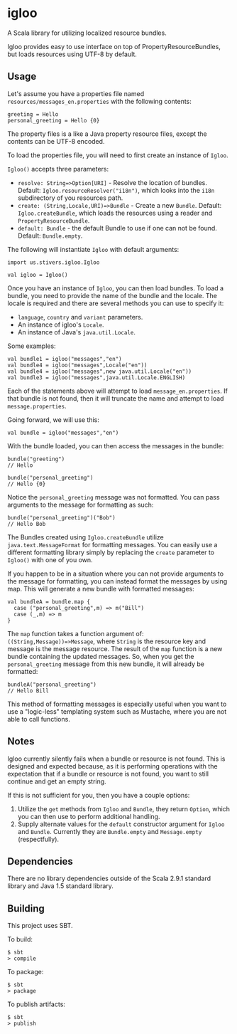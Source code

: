 # igloo

A Scala library for utilizing localized resource bundles.

Igloo provides easy to use interface on top of PropertyResourceBundles, but loads resources using UTF-8 by default.

## Usage

Let's assume you have a properties file named `resources/messages_en.properties` with the following contents:

    greeting = Hello
    personal_greeting = Hello {0}

The property files is a like a Java property resource files, except the contents can be UTF-8 encoded.

To load the properties file, you will need to first create an instance of `Igloo`. 

`Igloo()` accepts three parameters:

- `resolve: String=>Option[URI]` - Resolve the location of bundles. Default: `Igloo.resourceResolver("i18n")`, which looks into the `i18n` subdirectory of you resources path.
- `create: (String,Locale,URI)=>Bundle` - Create a new `Bundle`. Default: `Igloo.createBundle`, which loads the resources using a reader and `PropertyResourceBundle`.
- `default: Bundle` - the default Bundle to use if one can not be found. Default: `Bundle.empty`.


The following will instantiate `Igloo` with default arguments:

    import us.stivers.igloo.Igloo

    val igloo = Igloo()


Once you have an instance of `Igloo`, you can then load bundles. To load a bundle, you need to provide the name of the bundle and the locale. The locale is required and there are several methods you can use to specify it:

- `language`, `country` and `variant` parameters. 
- An instance of igloo's `Locale`.
- An instance of Java's `java.util.Locale`.

Some examples:

    val bundle1 = igloo("messages","en")
    val bundle4 = igloo("messages",Locale("en"))
    val bundle4 = igloo("messages",new java.util.Locale("en"))
    val bundle3 = igloo("messages",java.util.Locale.ENGLISH)

Each of the statements above will attempt to load `message_en.properties`. If that bundle is not found, then it will truncate the name and attempt to load `message.properties`.  

Going forward, we will use this:

    val bundle = igloo("messages","en")

With the bundle loaded, you can then access the messages in the bundle:

    bundle("greeting")
    // Hello

    bundle("personal_greeting")
    // Hello {0}

Notice the `personal_greeting` message was not formatted. You can pass arguments to the message for formatting as such:

    bundle("personal_greeting")("Bob")
    // Hello Bob

The Bundles created using `Igloo.createBundle` utilize `java.text.MessageFormat` for formatting messages. You can easily use a different formatting library simply by replacing the `create` parameter to `Igloo()` with one of you own. 

If you happen to be in a situation where you can not provide arguments to the message for formatting, you can instead format the messages by using map. This will generate a new bundle with formatted messages:

    val bundleA = bundle.map {
      case ("personal_greeting",m) => m("Bill")
      case (_,m) => m
    }

The `map` function takes a function argument of: `((String,Message))=>Message`, where `String` is the resource key and message is the message resource. The result of the `map` function is a new bundle containing the updated messages. So, when you get the `personal_greeting` message from this new bundle, it will already be formatted:

    bundleA("personal_greeting")
    // Hello Bill

This method of formatting messages is especially useful when you want to use a "logic-less" templating system such as Mustache, where you are not able to call functions. 



## Notes

Igloo currently silently fails when a bundle or resource is not found. This is designed and expected because, as it is performing operations with the expectation that if a bundle or resource is not found, you want to still continue and get an empty string. 

If this is not sufficient for you, then you have a couple options:
1. Utilize the `get` methods from `Igloo` and `Bundle`, they return `Option`, which you can then use to perform additional handling.
2. Supply alternate values for the `default` constructor argument for `Igloo` and `Bundle`. Currently they are `Bundle.empty` and `Message.empty` (respectfully).

## Dependencies

There are no library dependencies outside of the Scala 2.9.1 standard library and Java 1.5 standard library.

## Building

This project uses SBT. 

To build:

    $ sbt
    > compile

To package:

    $ sbt
    > package

To publish artifacts:

    $ sbt
    > publish
